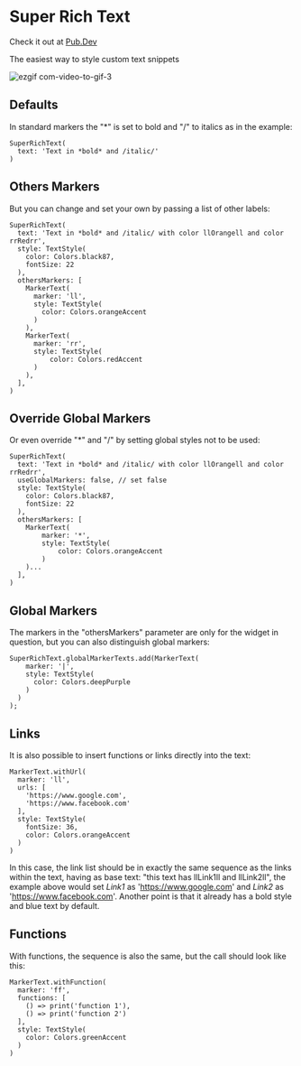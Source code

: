 # Super Rich Text
Check it out at [Pub.Dev](https://pub.dev/packages/super_rich_text)

The easiest way to style custom text snippets

![ezgif com-video-to-gif-3](https://user-images.githubusercontent.com/22732544/69406013-d50f2000-0cdf-11ea-9573-788064e9ce3d.gif)

## Defaults

In standard markers the "*" is set to bold and "/" to italics as in the example:

    SuperRichText(
      text: 'Text in *bold* and /italic/'
    )
 
## Others Markers
    
But you can change and set your own by passing a list of other labels:

    SuperRichText(
      text: 'Text in *bold* and /italic/ with color llOrangell and color rrRedrr',
      style: TextStyle(
        color: Colors.black87,
        fontSize: 22
      ),
      othersMarkers: [
        MarkerText(
          marker: 'll',
          style: TextStyle(
            color: Colors.orangeAccent
          )
        ),
        MarkerText(
          marker: 'rr',
          style: TextStyle(
              color: Colors.redAccent
          )
        ),
      ],
    )

## Override Global Markers
    
Or even override "*" and "/" by setting global styles not to be used:

    SuperRichText(
      text: 'Text in *bold* and /italic/ with color llOrangell and color rrRedrr',
      useGlobalMarkers: false, // set false
      style: TextStyle(
        color: Colors.black87,
        fontSize: 22
      ),
      othersMarkers: [
        MarkerText(
            marker: '*',
            style: TextStyle(
                color: Colors.orangeAccent
            )
        )...
      ],
    )

## Global Markers
      
The markers in the "othersMarkers" parameter are only for the widget in question, but you can also distinguish global markers:

    SuperRichText.globalMarkerTexts.add(MarkerText(
        marker: '|',
        style: TextStyle(
          color: Colors.deepPurple
        )
      )
    );

## Links   
    
It is also possible to insert functions or links directly into the text:

    MarkerText.withUrl(
      marker: 'll',
      urls: [
        'https://www.google.com',
        'https://www.facebook.com'
      ],
      style: TextStyle(
        fontSize: 36,
        color: Colors.orangeAccent
      )
    )
    
In this case, the link list should be in exactly the same sequence as the links within the text, having as base text: "this text has llLink1ll and llLink2ll", the example above would set *Link1* as 'https://www.google.com' and *Link2* as 'https://www.facebook.com'.
Another point is that it already has a bold style and blue text by default.

## Functions

With functions, the sequence is also the same, but the call should look like this:

    MarkerText.withFunction(
      marker: 'ff',
      functions: [
        () => print('function 1'),
        () => print('function 2')
      ],
      style: TextStyle(
        color: Colors.greenAccent
      )
    )